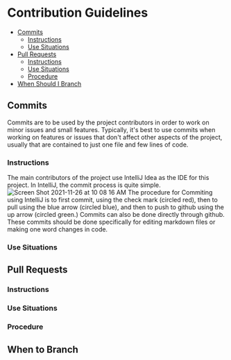# Contribution Guidelines

- [Commits](#commits)
  - [Instructions](#instructions)
  - [Use Situations](#use-situations)
- [Pull Requests](#pull-requests)
  - [Instructions](#instructions)
  - [Use Situations](#use-situations)
  - [Procedure](#procedure)
- [When Should I Branch](#when-to-branch)


## Commits
Commits are to be used by the project contributors in order to work on minor issues and small features. Typically, it's best to use commits when working on features or issues that don't affect other aspects of the project, usually that are contained to just one file and few lines of code.  
### Instructions
The main contributors of the project use IntelliJ Idea as the IDE for this project. In IntelliJ, the commit process is quite simple. 
![Screen Shot 2021-11-26 at 10 08 16 AM](https://user-images.githubusercontent.com/70538669/143618406-d66ba2f6-492b-4267-a850-ce4d2a7a927d.png)
The procedure for Commiting using IntelliJ is to first commit, using the check mark (circled red), then to pull using the blue arrow (circled blue), and then to push to github using the up arrow (circled green.) Commits can also be done directly through github. These commits should be done specifically for editing markdown files or making one word changes in code. 
### Use Situations

## Pull Requests

### Instructions

### Use Situations

### Procedure

## When to Branch


